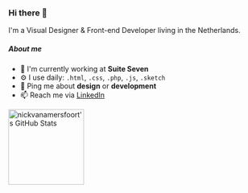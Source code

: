### Hi there 👋

I'm a Visual Designer & Front-end Developer living in the Netherlands.

##### About me

- 🏢 I'm currently working at **Suite Seven**
- ⚙️ I use daily: `.html`, `.css`, `.php`, `.js`, `.sketch`
- 💬 Ping me about **design** or **development**
- 📫 Reach me via [LinkedIn](https://www.linkedin.com/in/nickvanamersfoort/)


<a href="https://github.com/nickvanamersfoort">
  <img alt="nickvanamersfoort's GitHub Stats" src="https://github-readme-stats.vercel.app/api?username=nickvanamersfoort&show_icons=true&theme=nord&count_private=true&hide_border=true" height="150">
</a>
